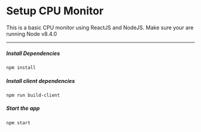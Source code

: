 # Setup CPU Monitor

This is a basic CPU monitor using ReactJS and NodeJS. Make sure your are running Node v8.4.0

___
##### Install Dependencies

`
npm install
`
##### Install client dependencies

`
npm run build-client
`

##### Start the app

`
npm start
`
